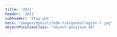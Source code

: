 ```yaml
---
title: '2021'
header: '2021'
subheader: 'Stay put'
hero: "images/dyeislifedk-tietgenkollegiet-7.jpg"
objectPositionClass: "object-position-40"
---
```

